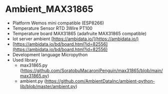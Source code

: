 # Ambient_MAX31865
- Platform Wemos mini compatible (ESP8266)
- Temperature Sensor RTD 3Wire PT100
- Temperature board MAX31865 (adafruite MAX31865 compatible)
- Iot server ambient [https://ambidata.io/](https://ambidata.io/)
- [https://ambidata.io/bd/board.html?id=82556](https://ambidata.io/bd/board.html?id=82556)
- Development language Micropython
- Used library
    - max31865.py (https://github.com/SoratobuMacaroniPenguin/max31865/blob/main/max31865.py)
    - ambient.py (https://github.com/AmbientDataInc/ambient-python-lib/blob/master/ambient.py)
 

